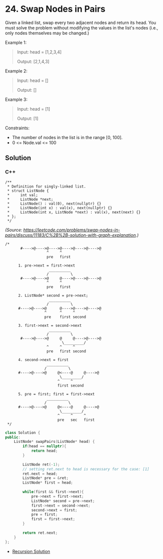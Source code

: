 # 24. Swap Nodes in Pairs

Given a linked list, swap every two adjacent nodes and return its head. You must solve the problem without modifying the values in the list's nodes (i.e., only nodes themselves may be changed.) 

Example 1:

> Input: head = [1,2,3,4]
> 
> Output: [2,1,4,3]

Example 2:

> Input: head = []
> 
> Output: []

Example 3:

> Input: head = [1]
> 
> Output: [1]

Constraints:

* The number of nodes in the list is in the range [0, 100].
* 0 <= Node.val <= 100

## Solution

### C++

    /**
     * Definition for singly-linked list.
     * struct ListNode {
     *     int val;
     *     ListNode *next;
     *     ListNode() : val(0), next(nullptr) {}
     *     ListNode(int x) : val(x), next(nullptr) {}
     *     ListNode(int x, ListNode *next) : val(x), next(next) {}
     * };
     */

*(Source: https://leetcode.com/problems/swap-nodes-in-pairs/discuss/11183/C%2B%2B-solution-with-graph-explanation.)*
    
    /*
           #---->@---->@---->@---->@---->@---->@
                       ^     ^
                       pre   first

          1. pre->next = first->next
                        __________
                       /          \
           #---->@---->@     @---->@---->@---->@
                       ^     ^
                       pre   first

          2. ListNode* second = pre->next;
                        __________
                       /          \
          #---->@---->@      @---->@---->@---->@
                      ^      ^     ^
                      pre    first second

          3. first->next = second->next
                        __________
                       /          \
           #---->@---->@     @     @---->@---->@
                              \_________/
                       ^     ^     ^
                       pre   first second

          4. second->next = first
                       __________
                      /          \
          #---->@---->@     @<----@     @---->@
                             \_________/
                            ^     ^
                            first second

          5. pre = first; first = first->next
                       __________
                      /          \
          #---->@---->@     @<----@     @---->@
                             \_________/
                            ^     ^     ^
                            pre   sec   first
     */     
     
```C++
class Solution {
public:
    ListNode* swapPairs(ListNode* head) {
        if(head == nullptr){
            return head;
        }    
        
        ListNode ret(-1);
        // setting ret.next to head is necessary for the case: [1]
        ret.next = head;
        ListNode* pre = &ret;
        ListNode* first = head;
        
        while(first && first->next){
            pre->next = first->next;
            ListNode* second = pre->next;
            first->next = second->next;
            second->next = first;
            pre = first;
            first = first->next;
        }
        
        return ret.next;
    }
};
```

* [Recursion Solution](../recursion/24.-swap-nodes-in-pairs.md)

